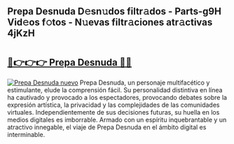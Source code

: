 ## Prepa Desnuda D𝚎sn𝚞dos filtr𝚊dos - Parts-g9H Vid𝚎os f𝚘tos - N𝚞evas filtr𝚊ciones atr𝚊ctivas 4jKzH

# <h2><a href="http://mbdbzjp.tromn.icu/?c=Prepa+Desnuda">🔗👉👉👉 Prepa Desnuda 🔗🔗</a></h2>

[![Prepa Desnuda nuevo](https://i.imgur.com/pEAQMta.gif)](http://mbdbzjp.tromn.icu/?c=Prepa+Desnuda)
Prepa Desnuda, un personaje multifacético y estimulante, elude la comprensión fácil. Su personalidad distintiva en línea ha cautivado y provocado a los espectadores, provocando debates sobre la expresión artística, la privacidad y las complejidades de las comunidades virtuales. Independientemente de sus decisiones futuras, su huella en los medios digitales es imborrable. Armado con un espíritu inquebrantable y un atractivo innegable, el viaje de Prepa Desnuda en el ámbito digital es interminable.
